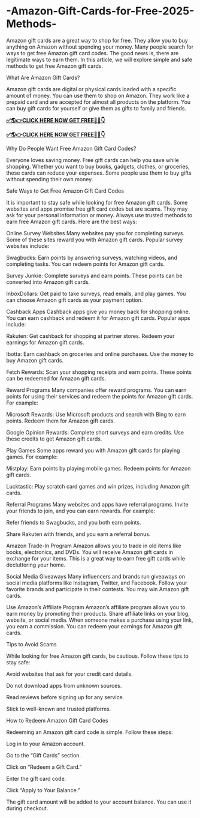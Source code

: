 # -Amazon-Gift-Cards-for-Free-2025-Methods-

Amazon gift cards are a great way to shop for free. They allow you to buy anything on Amazon without spending your money. Many people search for ways to get free Amazon gift card codes. The good news is, there are legitimate ways to earn them. In this article, we will explore simple and safe methods to get free Amazon gift cards.

What Are Amazon Gift Cards?

Amazon gift cards are digital or physical cards loaded with a specific amount of money. You can use them to shop on Amazon. They work like a prepaid card and are accepted for almost all products on the platform. You can buy gift cards for yourself or give them as gifts to family and friends.

**[✅🌎👉CLICK HERE NOW GET FREE📌✅👇](kaiden.dealscampusa.com/amazongiftcard)**

**[✅🌎👉CLICK HERE NOW GET FREE📌✅👇](kaiden.dealscampusa.com/amazongiftcard)**

Why Do People Want Free Amazon Gift Card Codes?

Everyone loves saving money. Free gift cards can help you save while shopping. Whether you want to buy books, gadgets, clothes, or groceries, these cards can reduce your expenses. Some people use them to buy gifts without spending their own money.

Safe Ways to Get Free Amazon Gift Card Codes

It is important to stay safe while looking for free Amazon gift cards. Some websites and apps promise free gift card codes but are scams. They may ask for your personal information or money. Always use trusted methods to earn free Amazon gift cards. Here are the best ways:

Online Survey Websites Many websites pay you for completing surveys. Some of these sites reward you with Amazon gift cards. Popular survey websites include:

Swagbucks: Earn points by answering surveys, watching videos, and completing tasks. You can redeem points for Amazon gift cards.

Survey Junkie: Complete surveys and earn points. These points can be converted into Amazon gift cards.

InboxDollars: Get paid to take surveys, read emails, and play games. You can choose Amazon gift cards as your payment option.

Cashback Apps Cashback apps give you money back for shopping online. You can earn cashback and redeem it for Amazon gift cards. Popular apps include:

Rakuten: Get cashback for shopping at partner stores. Redeem your earnings for Amazon gift cards.

Ibotta: Earn cashback on groceries and online purchases. Use the money to buy Amazon gift cards.

Fetch Rewards: Scan your shopping receipts and earn points. These points can be redeemed for Amazon gift cards.

Reward Programs Many companies offer reward programs. You can earn points for using their services and redeem the points for Amazon gift cards. For example:

Microsoft Rewards: Use Microsoft products and search with Bing to earn points. Redeem them for Amazon gift cards.

Google Opinion Rewards: Complete short surveys and earn credits. Use these credits to get Amazon gift cards.

Play Games Some apps reward you with Amazon gift cards for playing games. For example:

Mistplay: Earn points by playing mobile games. Redeem points for Amazon gift cards.

Lucktastic: Play scratch card games and win prizes, including Amazon gift cards.

Referral Programs Many websites and apps have referral programs. Invite your friends to join, and you can earn rewards. For example:

Refer friends to Swagbucks, and you both earn points.

Share Rakuten with friends, and you earn a referral bonus.

Amazon Trade-In Program Amazon allows you to trade in old items like books, electronics, and DVDs. You will receive Amazon gift cards in exchange for your items. This is a great way to earn free gift cards while decluttering your home.

Social Media Giveaways Many influencers and brands run giveaways on social media platforms like Instagram, Twitter, and Facebook. Follow your favorite brands and participate in their contests. You may win Amazon gift cards.

Use Amazon’s Affiliate Program Amazon’s affiliate program allows you to earn money by promoting their products. Share affiliate links on your blog, website, or social media. When someone makes a purchase using your link, you earn a commission. You can redeem your earnings for Amazon gift cards.

Tips to Avoid Scams

While looking for free Amazon gift cards, be cautious. Follow these tips to stay safe:

Avoid websites that ask for your credit card details.

Do not download apps from unknown sources.

Read reviews before signing up for any service.

Stick to well-known and trusted platforms.

How to Redeem Amazon Gift Card Codes

Redeeming an Amazon gift card code is simple. Follow these steps:

Log in to your Amazon account.

Go to the “Gift Cards” section.

Click on “Redeem a Gift Card.”

Enter the gift card code.

Click “Apply to Your Balance.”

The gift card amount will be added to your account balance. You can use it during checkout.
